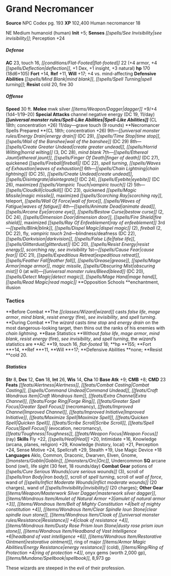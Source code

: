 ﻿---
cssclass: [monsters]
title1: Grand Necromancer
title2: Grand Necromancer
CR: 17
sources:
- name: NPC Codex
  page: 193
  link: http://paizo.com/products/btpy8v3a?Pathfinder-Roleplaying-Game-NPC-Codex
XP: 102400
race: Human
classes:
- necromancer 18
alignment: NE
size: Medium
type: humanoid
subtypes:
- human
initiative:
  bonus: 5
senses:
  see invisibility: true
AC:
  AC: 23
  touch: 16
  flat_footed: 22
  components:
    armor: 4
    deflection: 4
    dex: 1
    insight: 1
    natural: 3
HP:
  HP: 170
  long: 18d6+105
saves:
  fort: 14
  ref: 11
  will: 17
  other: +4 vs. mind-affecting
defensive_abilities:
- mind blank
- spell turning
resistances:
  cold: 20
  fire: 30
speeds:
  base: 30
attacks:
  melee:
  - - text: mwk silver dagger +9/+4 (1d4-1/19-20)
      entries:
      - - damage: 1d4-1
          crit_range: 19-20
      attack: mwk silver dagger
      bonus:
      - 9
      - 4
  special:
  - channel negative energy (DC 19, 11/day)
spell_like_abilities:
  entries:
  - name: grave touch
    source: default
    freq: 11/day
    other: 9 rounds
  sources:
  - name: default
    CL: 18
    concentration: 26
spells:
  entries:
  - name: energy drain
    source: Necromancer
    level: 9
    DC: 29
  - name: time stop
    source: Necromancer
    level: 9
  - name: wail of the banshee
    source: Necromancer
    level: 9
    DC: 29
  - name: create greater undead
    source: Necromancer
    level: 8
  - name: horrid wilting
    source: Necromancer
    level: 8
    count: 3
    DC: 28
  - name: mind blank
    source: Necromancer
    level: 8
  - name: ethereal jaunt
    source: Necromancer
    level: 7
  - name: finger of death
    source: Necromancer
    level: 7
    DC: 27
  - name: quickened fireball
    source: Necromancer
    level: 7
    DC: 22
  - name: spell turning
    source: Necromancer
    level: 7
  - name: waves of exhaustion
    source: Necromancer
    level: 7
  - name: chain lightning
    source: Necromancer
    level: 6
    DC: 25
  - name: create undead
    source: Necromancer
    level: 6
  - name: disintegrate
    source: Necromancer
    level: 6
    DC: 24
  - name: eyebite
    source: Necromancer
    level: 6
    DC: 26
  - name: maximized vampiric touch
    source: Necromancer
    level: 6
    count: 2
  - name: cloudkill
    source: Necromancer
    level: 5
    DC: 23
  - name: quickened magic missile
    source: Necromancer
    level: 5
  - name: maximized scorching ray
    source: Necromancer
    level: 5
  - name: teleport
    source: Necromancer
    level: 5
  - name: wall of force
    source: Necromancer
    level: 5
  - name: waves of fatigue
    source: Necromancer
    level: 5
  - name: animate dead
    source: Necromancer
    level: 4
  - name: arcane eye
    source: Necromancer
    level: 4
  - name: bestow curse
    source: Necromancer
    level: 4
    count: 2
    DC: 24
  - name: dimension door
    source: Necromancer
    level: 4
  - name: fire shield
    source: Necromancer
    level: 4
  - name: maximized ray of enfeeblement
    source: Necromancer
    level: 4
  - name: blink
    source: Necromancer
    level: 3
  - name: dispel magic
    source: Necromancer
    level: 3
    count: 2
  - name: fireball
    source: Necromancer
    level: 3
    count: 2
    DC: 22
  - name: fly
    source: Necromancer
    level: 3
  - name: vampiric touch
    source: Necromancer
    level: 3
  - name: blindness/deafness
    source: Necromancer
    level: 2
    DC: 22
  - name: darkvision
    source: Necromancer
    level: 2
  - name: false life
    source: Necromancer
    level: 2
  - name: glitterdust
    source: Necromancer
    level: 2
    DC: 20
  - name: resist energy
    source: Necromancer
    level: 2
  - name: scorching ray
    source: Necromancer
    level: 2
  - name: see invisibility
    source: Necromancer
    level: 2
  - name: cause fear
    source: Necromancer
    level: 1
    DC: 21
  - name: expeditious retreat
    source: Necromancer
    level: 1
  - name: feather fall
    source: Necromancer
    level: 1
  - name: grease
    source: Necromancer
    level: 1
  - name: mage armor
    source: Necromancer
    level: 1
  - name: magic missile
    source: Necromancer
    level: 1
  - name: obscuring mist
    source: Necromancer
    level: 1
  - name: bleed
    source: Necromancer
    level: 0
    DC: 20
  - name: detect magic
    source: Necromancer
    level: 0
  - name: mage hand
    source: Necromancer
    level: 0
  - name: read magic
    source: Necromancer
    level: 0
  sources:
  - name: Necromancer
    type: prepared
    CL: 18
    concentration: 26
    slots:
      0: at-will
    opposition_schools:
    - enchantment
    - illusion
tactics:
  Before Combat: The wizard casts false life, mage armor, mind blank, resist energy
    (fire), see invisibility, and spell turning.
  During Combat: The wizard casts time stop and energy drain on the most dangerous-looking
    target, then thins out the ranks of his enemies with chain lightning.
  Base Statistics: Without false life, mage armor, mind blank, resist energy (fire),
    see invisibility, and spell turning, the wizard's statistics are AC 19, touch
    16, flat-footed 18; hp 155; Fort +14, Ref +11, Will +17; Defensive Abilities none;
    Resist cold 20.
ability_scores:
  STR: 8
  DEX: 12
  CON: 18
  INT: 26
  WIS: 14
  CHA: 10
BAB: 9
CMB: 8
CMD: 23
feats:
- name: Alertness
- name: Combat Casting
- name: Command Undead
- name: Craft Wondrous Item
- name: Extra Channel
- name: Forge Ring
- name: Greater Spell Focus (necromancy)
- name: Improved Channel
- name: Improved Initiative
- name: Maximize Spell
- name: Quicken Spell
- name: Scribe Scroll
- name: Spell Focus (evocation)
- name: Spell Focus (necromancy)
- name: Toughness
- name: Weapon Focus (ray)
skills:
  Fly: 22
  Heal: 20
  Intimidate: 16
  Knowledge (arcana): 29
  Knowledge (planes): 29
  Knowledge (religion): 29
  Knowledge (history): 21
  Knowledge (local): 21
  Perception: 24
  Sense Motive: 24
  Spellcraft: 29
  Stealth: 19
  Use Magic Device: 18
languages:
- Aklo
- Common
- Draconic
- Dwarven
- Elven
- Gnome
- Goblin
- Orc
- Undercommon
special_qualities:
- arcane bond (owl)
- life sight (30 feet, 18 rounds/day)
gear:
  combat:
  - potions of cure serious wounds (3)
  - scroll of iron body
  - scroll of spell turning
  - scroll of wall of force
  - wand of inflict moderate wounds (20 charges)
  - wand of invisibility (20 charges)
  other:
  - masterwork silver dagger
  - amulet of natural armor +3
  - belt of mighty constitution +4
  - clear spindle ioun stone
  - cloak of resistance +4
  - dusty rose prism ioun stone
  - headband of vast intelligence +6
  - restorative ointment
  - ring of major energy resistance (cold)
  - ring of protection +4
  - onyx gems (worth 2,000 gp)
  - spellbook
  - 8,973 gp
desc_long: These wizards are steeped in the evil of their profession.

---

# Grand Necromancer

**Source** NPC Codex pg. 193
**XP** 102,400
Human necromancer 18

NE Medium humanoid (human)
**Init** +5; **Senses** _[[spells/See Invisibility|see invisibility]]_; Perception +24

##### Defense

**AC** 23, touch 16, _[[conditions/Flat-Footed|flat-footed]]_ 22 (+4 armor, +4 _[[spells/Deflection|deflection]]_, +1 Dex, +1 insight, +3 natural)
**hp** 170 (18d6+105)
**Fort** +14, **Ref** +11, **Will** +17; +4 vs. mind-affecting
**Defensive Abilities** _[[spells/Mind Blank|mind blank]]_, _[[spells/Spell Turning|spell turning]]_; **Resist** cold 20, fire 30

##### Offense
**Speed** 30 ft.
**Melee** mwk silver _[[items/Weapon/Dagger|dagger]]_ +9/+4 (1d4–1/19–20)
**Special Attacks** channel negative energy (DC 19, 11/day)
**_[[universal monster rules/Spell-Like Abilities|Spell-Like Abilities]]_** (CL 18th; concentration +26)
11/day—grave touch (9 rounds)
**Necromancer Spells Prepared **(CL 18th; concentration +26)
9th—_[[universal monster rules/Energy Drain|energy drain]]_ (DC 29), _[[spells/Time Stop|time stop]]_, _[[spells/Wail of the Banshee|wail of the banshee]]_ (DC 29)
8th—_[[spells/Create Greater Undead|create greater undead]]_, _[[spells/Horrid Wilting|horrid wilting]]_ (3, DC 28), _mind blank_
7th—_[[spells/Ethereal Jaunt|ethereal jaunt]]_, _[[spells/Finger Of Death|finger of death]]_ (DC 27), quickened _[[spells/Fireball|fireball]]_ (DC 22), _spell turning_, _[[spells/Waves of Exhaustion|waves of exhaustion]]_
6th—_[[spells/Chain Lightning|chain lightning]]_ (DC 25), _[[spells/Create Undead|create undead]]_, _[[spells/Disintegrate|disintegrate]]_ (DC 24), _[[spells/Eyebite|eyebite]]_ (DC 26), maximized _[[spells/Vampiric Touch|vampiric touch]]_ (2)
5th—_[[spells/Cloudkill|cloudkill]]_ (DC 23), quickened _[[spells/Magic Missile|magic missile]]_, maximized _[[spells/Scorching Ray|scorching ray]]_, teleport, _[[spells/Wall Of Force|wall of force]]_, _[[spells/Waves of Fatigue|waves of fatigue]]_
4th—_[[spells/Animate Dead|animate dead]]_, _[[spells/Arcane Eye|arcane eye]]_, _[[spells/Bestow Curse|bestow curse]]_ (2, DC 24), _[[spells/Dimension Door|dimension door]]_, _[[spells/Fire Shield|fire shield]]_, maximized _[[spells/Ray Of Enfeeblement|ray of enfeeblement]]_
3rd—_[[spells/Blink|blink]]_, _[[spells/Dispel Magic|dispel magic]]_ (2), _fireball_ (2, DC 22), fly, _vampiric touch_
2nd—blindness/deafness (DC 22), _[[spells/Darkvision|darkvision]]_, _[[spells/False Life|false life]]_, _[[spells/Glitterdust|glitterdust]]_ (DC 20), _[[spells/Resist Energy|resist energy]]_, _scorching ray_, _see invisibility_
1st—_[[spells/Cause Fear|cause fear]]_ (DC 21), _[[spells/Expeditious Retreat|expeditious retreat]]_, _[[spells/Feather Fall|feather fall]]_, _[[spells/Grease|grease]]_, _[[spells/Mage Armor|mage armor]]_, _magic missile_, _[[spells/Obscuring Mist|obscuring mist]]_
0 (at will)—_[[universal monster rules/Bleed|bleed]]_ (DC 20), _[[spells/Detect Magic|detect magic]]_, _[[spells/Mage Hand|mage hand]]_, _[[spells/Read Magic|read magic]]_
**Opposition Schools **enchantment, illusion

### Tactics

**Before Combat **The _[[classes/Wizard|wizard]]_ casts _false life_, _mage armor_, _mind blank_, _resist energy_ (fire), _see invisibility_, and _spell turning_.
**During Combat **The _wizard_ casts _time stop_ and _energy drain_ on the most dangerous-looking target, then thins out the ranks of his enemies with _chain lightning_.
**Base Statistics **Without _false life_, _mage armor_, _mind blank_, _resist energy_ (fire), _see invisibility_, and _spell turning_, the _wizard_’s statistics are **AC **19, touch 16, _flat-footed_ 18; **hp **155; **Fort **+14, **Ref **+11, **Will **+17; **Defensive Abilities **none; **Resist **cold 20.

##### Statistics
**Str** 8, **Dex** 12, **Con** 18, **Int** 26, **Wis** 14, **Cha** 10
**Base Atk** +9; **CMB** +8; **CMD** 23
**Feats** _[[feats/Alertness|Alertness]]_, _[[feats/Combat Casting|Combat Casting]]_, _[[spells/Command Undead|Command Undead]]_, _[[feats/Craft Wondrous Item|Craft Wondrous Item]]_, _[[feats/Extra Channel|Extra Channel]]_, _[[feats/Forge Ring|Forge Ring]]_, _[[feats/Greater Spell Focus|Greater Spell Focus]]_ (necromancy), _[[feats/Improved Channel|Improved Channel]]_, _[[feats/Improved Initiative|Improved Initiative]]_, _[[feats/Maximize Spell|Maximize Spell]]_, _[[feats/Quicken Spell|Quicken Spell]]_, _[[feats/Scribe Scroll|Scribe Scroll]]_, _[[feats/Spell Focus|Spell Focus]]_ (evocation, necromancy), _[[feats/Toughness|Toughness]]_, _[[feats/Weapon Focus|Weapon Focus]]_ (ray)
**Skills** Fly +22, _[[spells/Heal|Heal]]_ +20, Intimidate +16, Knowledge (arcana, planes, religion) +29, Knowledge (history, local) +21, Perception +24, Sense Motive +24, Spellcraft +29, Stealth +19, Use Magic Device +18
**Languages** Aklo, Common, Draconic, Dwarven, Elven, Gnome, _[[monsters/Goblin|Goblin]]_, _[[monsters/Orc|Orc]]_, Undercommon
**SQ** arcane bond (owl), life sight (30 feet, 18 rounds/day)
**Combat Gear** potions of _[[spells/Cure Serious Wounds|cure serious wounds]]_ (3), scroll of _[[spells/Iron Body|iron body]]_, scroll of _spell turning_, scroll of _wall of force_, wand of _[[spells/Inflict Moderate Wounds|inflict moderate wounds]]_ (20 charges), wand of _[[spells/Invisibility|invisibility]]_ (20 charges); **Other Gear** _[[items/Weapon/Masterwork Silver Dagger|masterwork silver dagger]]_, _[[items/Wondrous Item/Amulet of Natural Armor +3|amulet of natural armor +3]]_, _[[items/Wondrous Item/Belt of Mighty Constitution +4|belt of mighty constitution +4]]_, _[[items/Wondrous Item/Clear Spindle Ioun Stone|clear spindle ioun stone]]_, _[[items/Wondrous Item/Cloak of _[[universal monster rules/Resistance|Resistance]]_ +4|cloak of _resistance_ +4]]_, _[[items/Wondrous Item/Dusty Rose Prism Ioun Stone|dusty rose prism ioun stone]]_, _[[items/Wondrous Item/Headband of Vast Intelligence +6|headband of vast intelligence +6]]_, _[[items/Wondrous Item/Restorative Ointment|restorative ointment]]_, ring of major _[[items/Armor Magic Abilities/Energy Resistance|energy resistance]]_ (cold), _[[items/Ring/Ring of Protection +4|ring of protection +4]]_, onyx gems (worth 2,000 gp), _[[items/Mundane/Spellbook|spellbook]]_, 8,973 gp

These wizards are steeped in the evil of their profession.